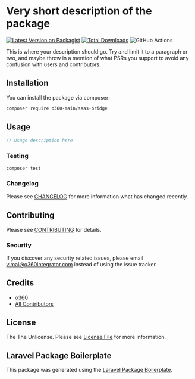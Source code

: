 # Very short description of the package

[![Latest Version on Packagist](https://img.shields.io/packagist/v/o360-main/saas-bridge.svg?style=flat-square)](https://packagist.org/packages/o360-main/saas-bridge)
[![Total Downloads](https://img.shields.io/packagist/dt/o360-main/saas-bridge.svg?style=flat-square)](https://packagist.org/packages/o360-main/saas-bridge)
![GitHub Actions](https://github.com/o360-main/saas-bridge/actions/workflows/main.yml/badge.svg)

This is where your description should go. Try and limit it to a paragraph or two, and maybe throw in a mention of what PSRs you support to avoid any confusion with users and contributors.

## Installation

You can install the package via composer:

```bash
composer require o360-main/saas-bridge
```

## Usage

```php
// Usage description here
```

### Testing

```bash
composer test
```

### Changelog

Please see [CHANGELOG](CHANGELOG.md) for more information what has changed recently.

## Contributing

Please see [CONTRIBUTING](CONTRIBUTING.md) for details.

### Security

If you discover any security related issues, please email vimal@o360integrator.com instead of using the issue tracker.

## Credits

-   [o360](https://github.com/o360-main)
-   [All Contributors](../../contributors)

## License

The The Unlicense. Please see [License File](LICENSE.md) for more information.

## Laravel Package Boilerplate

This package was generated using the [Laravel Package Boilerplate](https://laravelpackageboilerplate.com).
